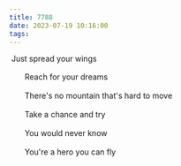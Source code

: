 ```yaml
---
title: 7788
date: 2023-07-19 10:16:00
tags:
---
```


​		Just spread your wings

　　Reach for your dreams

　　There's no mountain that's hard to move

　　Take a chance and try

　　You would never know

　　You're a hero you can fly
